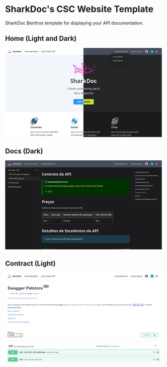 # SharkDoc's CSC Website Template

SharkDoc Benthos template for displaying your API documentation.

## Home (Light and Dark)
![Home preview](./assets/Home.png "Showing home screen.")

## Docs (Dark)
![Docs preview](./assets/Docs.png "Describe your won API.")

## Contract (Light)
![Contract preview](./assets/Contract.png "Render contract API.")
